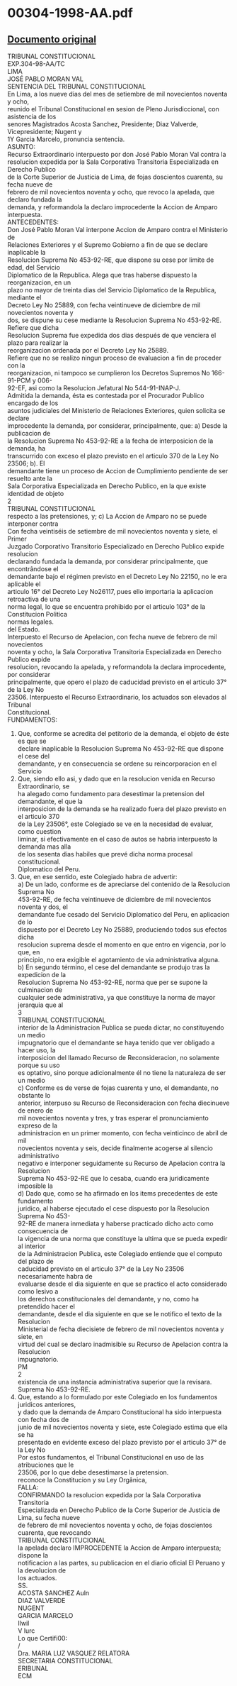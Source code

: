 
00304-1998-AA.pdf
=================
  
[Documento original](https://tc.gob.pe/jurisprudencia/1998/00304-1998-AA.pdf)  
---  
TRIBUNAL CONSTITUCIONAL  
EXP.304-98-AA/TC  
LIMA  
JOSÉ PABLO MORAN VAL  
SENTENCIA DEL TRIBUNAL CONSTITUCIONAL  
En Lima, a los nueve dias del mes de setiembre de mil novecientos noventa y ocho,  
reunido el Tribunal Constitucional en sesion de Pleno Jurisdiccional, con asistencia de los  
senores Magistrados Acosta Sanchez, Presidente; Diaz Valverde, Vicepresidente; Nugent y  
1Y Garcia Marcelo, pronuncia sentencia.  
ASUNTO:  
Recurso Extraordinario interpuesto por don José Pablo Moran Val contra la  
resolucion expedida por la Sala Corporativa Transitoria Especializada en Derecho Publico  
de la Corte Superior de Justicia de Lima, de fojas doscientos cuarenta, su fecha nueve de  
febrero de mil novecientos noventa y ocho, que revoco la apelada, que declaro fundada la  
demanda, y reformandola la declaro improcedente la Accion de Amparo interpuesta.  
ANTECEDENTES:  
Don José Pablo Moran Val interpone Accion de Amparo contra el Ministerio de  
Relaciones Exteriores y el Supremo Gobierno a fin de que se declare inaplicable la  
Resolucion Suprema No 453-92-RE, que dispone su cese por limite de edad, del Servicio  
Diplomatico de la Republica. Alega que tras haberse dispuesto la reorganizacion, en un  
plazo no mayor de treinta dias del Servicio Diplomatico de la Republica, mediante el  
Decreto Ley No 25889, con fecha veintinueve de diciembre de mil novecientos noventa y  
dos, se dispune su cese mediante la Resolucion Suprema No 453-92-RE. Refiere que dicha  
Resolucion Suprema fue expedida dos dias después de que venciera el plazo para realizar la  
reorganizacion ordenada por el Decreto Ley No 25889.  
Refiere que no se realizo ningun proceso de evaluacion a fin de proceder con la  
reorganizacion, ni tampoco se cumplieron los Decretos Supremos No 166-91-PCM y 006-  
92-EF, asi como la Resolucion Jefatural No 544-91-INAP-J.  
Admitida la demanda, ésta es contestada por el Procurador Publico encargado de los  
asuntos judiciales del Ministerio de Relaciones Exteriores, quien solicita se declare  
improcedente la demanda, por considerar, principalmente, que: a) Desde la publicacion de  
la Resolucion Suprema No 453-92-RE a la fecha de interposicion de la demanda, ha  
transcurrido con exceso el plazo previsto en el articulo 370 de la Ley No 23506; b). El  
demandante tiene un proceso de Accion de Cumplimiento pendiente de ser resuelto ante la  
Sala Corporativa Especializada en Derecho Publico, en la que existe identidad de objeto  
2  
TRIBUNAL CONSTITUCIONAL  
respecto a las pretensiones, y; c) La Accion de Amparo no se puede interponer contra  
Con fecha veintiséis de setiembre de mil novecientos noventa y siete, el Primer  
Juzgado Corporativo Transitorio Especializado en Derecho Publico expide resolucion  
declarando fundada la demanda, por considerar principalmente, que encontrândose el  
demandante bajo el régimen previsto en el Decreto Ley No 22150, no le era aplicable el  
articulo 16° del Decreto Ley No26117, pues ello importaria la aplicacion retroactiva de una  
norma legal, lo que se encuentra prohibido por el articulo 103° de la Constitucion Politica  
normas legales.  
del Estado.  
Interpuesto el Recurso de Apelacion, con fecha nueve de febrero de mil novecientos  
noventa y ocho, la Sala Corporativa Transitoria Especializada en Derecho Publico expide  
resolucion, revocando la apelada, y reformandola la declara improcedente, por considerar  
principalmente, que opero el plazo de caducidad previsto en el articulo 37° de la Ley No  
23506. Interpuesto el Recurso Extraordinario, los actuados son elevados al Tribunal  
Constitucional.  
FUNDAMENTOS:  
1. Que, conforme se acredita del petitorio de la demanda, el objeto de éste es que se  
declare inaplicable la Resolucion Suprema No 453-92-RE que dispone el cese del  
demandante, y en consecuencia se ordene su reincorporacion en el Servicio  
2. Que, siendo ello asi, y dado que en la resolucion venida en Recurso Extraordinario, se  
ha alegado como fundamento para desestimar la pretension del demandante, el que la  
interposicion de la demanda se ha realizado fuera del plazo previsto en el articulo 370  
de la Ley 23506°, este Colegiado se ve en la necesidad de evaluar, como cuestion  
liminar, si efectivamente en el caso de autos se habria interpuesto la demanda mas alla  
de los sesenta dias habiles que prevé dicha norma procesal constitucional.  
Diplomatico del Peru.  
3. Que, en ese sentido, este Colegiado habra de advertir:  
a) De un lado, conforme es de apreciarse del contenido de la Resolucion Suprema No  
453-92-RE, de fecha veintinueve de diciembre de mil novecientos noventa y dos, el  
demandante fue cesado del Servicio Diplomatico del Peru, en aplicacion de lo  
dispuesto por el Decreto Ley No 25889, produciendo todos sus efectos dicha  
resolucion suprema desde el momento en que entro en vigencia, por lo que, en  
principio, no era exigible el agotamiento de via administrativa alguna.  
b) En segundo término, el cese del demandante se produjo tras la expedicion de la  
Resolucion Suprema No 453-92-RE, norma que per se supone la culminacion de  
cualquier sede administrativa, ya que constituye la norma de mayor jerarquia que al  
3  
TRIBUNAL CONSTITUCIONAL  
interior de la Administracion Publica se pueda dictar, no constituyendo un medio  
impugnatorio que el demandante se haya tenido que ver obligado a hacer uso, la  
interposicion del llamado Recurso de Reconsideracion, no solamente porque su uso  
es optativo, sino porque adicionalmente él no tiene la naturaleza de ser un medio  
c) Conforme es de verse de fojas cuarenta y uno, el demandante, no obstante lo  
anterior, interpuso su Recurso de Reconsideracion con fecha diecinueve de enero de  
mil novecientos noventa y tres, y tras esperar el pronunciamiento expreso de la  
administracion en un primer momento, con fecha veinticinco de abril de mil  
novecientos noventa y seis, decide finalmente acogerse al silencio administrativo  
negativo e interponer seguidamente su Recurso de Apelacion contra la Resolucion  
Suprema No 453-92-RE que lo cesaba, cuando era juridicamente imposible la  
d) Dado que, como se ha afirmado en los items precedentes de este fundamento  
juridico, al haberse ejecutado el cese dispuesto por la Resolucion Suprema No 453-  
92-RE de manera inmediata y haberse practicado dicho acto como consecuencia de  
la vigencia de una norma que constituye la ultima que se pueda expedir al interior  
de la Administracion Publica, este Colegiado entiende que el computo del plazo de  
caducidad previsto en el articulo 37° de la Ley No 23506 necesariamente habra de  
evaluarse desde el dia siguiente en que se practico el acto considerado como lesivo a  
los derechos constitucionales del demandante, y no, como ha pretendido hacer el  
demandante, desde el dia siguiente en que se le notifico el texto de la Resolucion  
Ministerial de fecha diecisiete de febrero de mil novecientos noventa y siete, en  
virtud del cual se declaro inadmisible su Recurso de Apelacion contra la Resolucion  
impugnatorio.  
PM  
2  
existencia de una instancia administrativa superior que la revisara.  
Suprema No 453-92-RE.  
4. Que, estando a lo formulado por este Colegiado en los fundamentos juridicos anteriores,  
y dado que la demanda de Amparo Constitucional ha sido interpuesta con fecha dos de  
junio de mil novecientos noventa y siete, este Colegiado estima que ella se ha  
presentado en evidente exceso del plazo previsto por el articulo 37° de la Ley No  
Por estos fundamentos, el Tribunal Constitucional en uso de las atribuciones que le  
23506, por lo que debe desestimarse la pretension.  
reconoce la Constitucion y su Ley Orgânica,  
FALLA:  
CONFIRMANDO la resolucion expedida por la Sala Corporativa Transitoria  
Especializada en Derecho Publico de la Corte Superior de Justicia de Lima, su fecha nueve  
de febrero de mil novecientos noventa y ocho, de fojas doscientos cuarenta, que revocando  
TRIBUNAL CONSTITUCIONAL  
la apelada declaro IMPROCEDENTE la Accion de Amparo interpuesta; dispone la  
notificacion a las partes, su publicacion en el diario oficial El Peruano y la devolucion de  
los actuados.  
SS.  
ACOSTA SANCHEZ Auln  
DIAZ VALVERDE  
NUGENT  
GARCIA MARCELO  
Ilwil  
V lurc  
Lo que Certifi00:  
/  
Dra. MARIA LUZ VASQUEZ RELATORA  
SECRETARIA CONSTITUCIONAL  
ERIBUNAL  
ECM